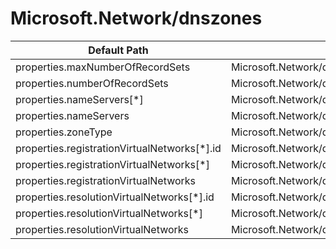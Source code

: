 # Microsoft.Network/dnszones

| Default Path | Alias |
|---|---|
| properties.maxNumberOfRecordSets | Microsoft.Network/dnszones/maxNumberOfRecordSets |
| properties.numberOfRecordSets | Microsoft.Network/dnszones/numberOfRecordSets |
| properties.nameServers[*] | Microsoft.Network/dnszones/nameServers[*] |
| properties.nameServers | Microsoft.Network/dnszones/nameServers |
| properties.zoneType | Microsoft.Network/dnszones/zoneType |
| properties.registrationVirtualNetworks[*].id | Microsoft.Network/dnszones/registrationVirtualNetworks[*].id |
| properties.registrationVirtualNetworks[*] | Microsoft.Network/dnszones/registrationVirtualNetworks[*] |
| properties.registrationVirtualNetworks | Microsoft.Network/dnszones/registrationVirtualNetworks |
| properties.resolutionVirtualNetworks[*].id | Microsoft.Network/dnszones/resolutionVirtualNetworks[*].id |
| properties.resolutionVirtualNetworks[*] | Microsoft.Network/dnszones/resolutionVirtualNetworks[*] |
| properties.resolutionVirtualNetworks | Microsoft.Network/dnszones/resolutionVirtualNetworks |

